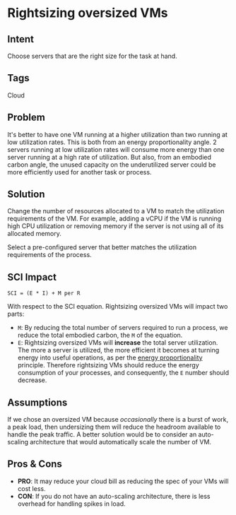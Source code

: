 # Rightsizing oversized VMs

## Intent

Choose servers that are the right size for the task at hand.

## Tags
Cloud

## Problem

It's better to have one VM running at a higher utilization than two running at low utilization rates. This is both from an energy proportionality angle. 2 servers running at low utilization rates will consume more energy than one server running at a high rate of utilization. But also, from an embodied carbon angle, the unused capacity on the underutilized server could be more efficiently used for another task or process.

## Solution

Change the number of resources allocated to a VM to match the utilization requirements of the VM. For example, adding a vCPU if the VM is running high CPU utilization or removing memory if the server is not using all of its allocated memory.

Select a pre-configured server that better matches the utilization requirements of the process.

## SCI Impact

`SCI = (E * I) + M per R`

With respect to the SCI equation. Rightsizing oversized VMs will impact two parts:

- `M`: By reducing the total number of servers required to run a process, we reduce the total embodied carbon, the `M` of the equation.
- `E`: Rightsizing oversized VMs will **increase** the total server utilization. The more a server is utilized, the more efficient it becomes at turning energy into useful operations, as per the [energy proportionality](https://principles.green/principles/energy-proportionality/) principle. Therefore rightsizing VMs should reduce the energy consumption of your processes, and consequently, the `E` number should decrease.

## Assumptions

If we chose an oversized VM because *occasionally* there is a burst of work, a peak load, then undersizing them will reduce the headroom available to handle the peak traffic. A better solution would be to consider an auto-scaling architecture that would automatically scale the number of VM.

## Pros & Cons

- **PRO**: It may reduce your cloud bill as reducing the spec of your VMs will cost less.
- **CON**: If you do not have an auto-scaling architecture, there is less overhead for handling spikes in load.
